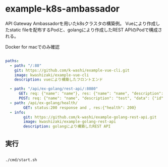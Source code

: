 # example-k8s-ambassador

API Gateway Ambassadorを用いたk8sクラスタの構築例。
Vueにより作成したstatic fileを配布するPodと、golangにより作成したREST APIのPodで構成される。

Docker for macでのみ確認

```yaml

paths:
  - path: "/:80"
    git: https://github.com/k-washi/example-vue-cli.git
    image: kwashizaki/example-vue-cli
    description: vueにより構築したフロントエンド

  - path: "/api/ex-golang/rest-api/:8080"
      GET: req: {"name": "name"}, res: {"name": "name", "description": "test", "datas": [{post-data-1}, {post-data-2}] }
      POST: req: {"name": "name", "description": "test", "data": {"id": 1, "name": "test1" }}, res: {"name": "name", "message": "create info and store database"}
  - path: /api/ex-golang/health/
        GET: status:200 response and , res:{"health": 200}
  - info:
        git: https://github.com/k-washi/example-golang-rest-api.git
        image: kwashizaki/example-golang-rest-api
        description: golangにより構築したREST API

```

## 実行

```bash

./cmd/start.sh

```